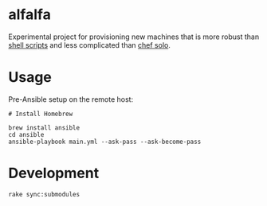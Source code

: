 # alfalfa

Experimental project for provisioning new machines that is more robust than
[shell scripts][workstation-setup] and less complicated than [chef
solo][sprout-wrap].

[workstation-setup]: https://github.com/pivotal/workstation-setup
[sprout-wrap]: https://github.com/pivotal-sprout/sprout-wrap

# Usage

Pre-Ansible setup on the remote host:

```
# Install Homebrew
```

```
brew install ansible
cd ansible
ansible-playbook main.yml --ask-pass --ask-become-pass
```

# Development

```
rake sync:submodules
```
